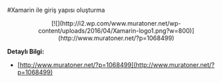 #Xamarin ile giriş yapısı oluşturma

<center>[![](http://i2.wp.com/www.muratoner.net/wp-content/uploads/2016/04/Xamarin-logo1.png?w=800)](http://www.muratoner.net/?p=1068499)</center>


**Detaylı Bilgi:**

* [http://www.muratoner.net/?p=1068499](http://www.muratoner.net/?p=1068499)